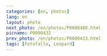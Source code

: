 ```yaml
---
categories: [en, photos]
lang: en
layout: photo
next_photo: /en/photos/P0000400.html
picname: P0000432
prev_photo: /en/photos/P0000433.html
tags: [Fotofalle, Leopard]
---
```

